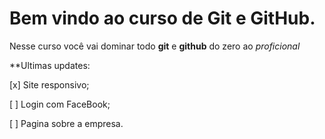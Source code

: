 


# Bem vindo ao curso de Git e GitHub.

Nesse curso você vai dominar todo **git** e **github** do zero ao _proficional_

**Ultimas updates:

[x] Site responsivo;

[ ] Login com FaceBook;

[ ] Pagina sobre a empresa.